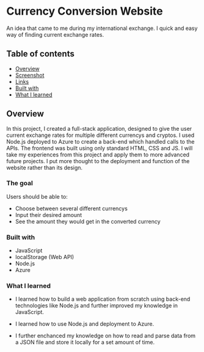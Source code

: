 # Currency Conversion Website

An idea that came to me during my international exchange. I quick and easy way of finding current exchange rates. 

## Table of contents

  - [Overview](#overview)
  - [Screenshot](#screenshot)
  - [Links](#links)
  - [Built with](#built-with)
  - [What I learned](#what-i-learned)

## Overview

In this project, I created a full-stack application, designed to give the user current exchange rates for multiple different currencys and cryptos. I used Node.js deployed to Azure to create a back-end which handled calls to the APIs. The frontend was built using only standard HTML, CSS and JS. I will take my experiences from this project and apply them to more advanced future projects. I put more thought to the deployment and function of the website rather than its design. 
                                                                                     
### The goal

Users should be able to:

- Choose between several different currencys
- Input their desired amount
- See the amount they would get in the converted currency


### Built with

- JavaScript
- localStorage (Web API)
- Node.js
- Azure

### What I learned

- I learned how to build a web application from scratch using back-end technologies like Node.js and further improved my knowledge in JavaScript. 

- I learned how to use Node.js and deployment to Azure.

- I further enchanced my knowledge on how to read and parse data from a JSON file and store it locally for a set amount of time. 
